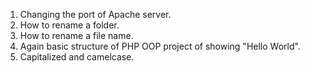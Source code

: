 1. Changing the port of Apache server.
2. How to rename a folder.
3. How to rename a file name.
4. Again basic structure of PHP OOP project of showing "Hello World".
5. Capitalized and camelcase.